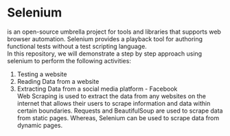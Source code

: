 # Selenium

 is an open-source umbrella project for tools and libraries that supports web browser automation. 
Selenium provides a playback tool for authoring functional tests without a test scripting language.
<br>
In this repository, we will demonstrate a step by step approach using selenium to perform the following activities:
1. Testing a website
2. Reading Data from a website
3. Extracting Data from a social media platform - Facebook <br>
Web Scraping is used to extract the data from any websites on the internet that allows their users to scrape information and 
data within certain boundaries. Requests and BeautifulSoup are used to scrape data from static pages. Whereas, Selenium 
can be used to scrape data from dynamic pages.
  